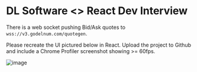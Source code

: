 # DL Software <> React Dev Interview

There is a web socket pushing Bid/Ask quotes to `wss://v3.godelnum.com/quotegen`. 

Please recreate the UI pictured below in React. Upload the project to Github and include a Chrome Profiler screenshot showing >= 60fps. 

![image](https://github.com/carterjfulcher/react-dev-interview/assets/23005868/18af4084-75b5-44d4-b149-73becde93c6d)
